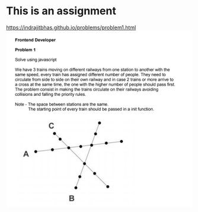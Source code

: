 # This is an assignment
https://indrajitbhas.github.io/problems/problem1.html
![Expected](https://github.com/indrajitbhas/problems/blob/master/Screen%20Shot%202019-09-06%20at%2010.39.32%20AM.png)

